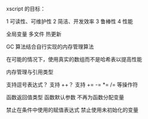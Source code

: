 xscript 的目标：

1 可读性、可维护性
2 简洁、开发效率
3 鲁棒性
4 性能


全局变量
多文件
热更新

GC 算法结合自行实现的内存管理算法

在可能的情况下，使用真实的数组而不是哈希表以提高性能

内存管理与引用类型

支持逗号表达式？
支持 ++？
支持 += -= *= /= 等操作符

函数返回值类型
函数默认参数
不再为函数分配变量

禁止在条件中使用的赋值表达式
禁止使用未初始化的变量